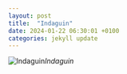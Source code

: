 ```yaml
---
layout: post
title:  "Indaguin"
date: 2024-01-22 06:30:01 +0100
categories: jekyll update
---
```





![Indaguin](https://lh3.googleusercontent.com/pw/ABLVV84KJvoFfKju87lzPTnx7OatHavXwfVAB5mp4mAlD-JxDJwA6X0e_49WQmh9Cd3imn-wJ6aYD4LNq3aOHQt5VQSKxirGeLJ9FCudKPLr8wQD-eUmZO0=w2400)*Indaguin*&nbsp;



[jekyll-docs]: https://jekyllrb.com/docs/home
[jekyll-gh]:   https://github.com/jekyll/jekyll
[jekyll-talk]: https://talk.jekyllrb.com/
